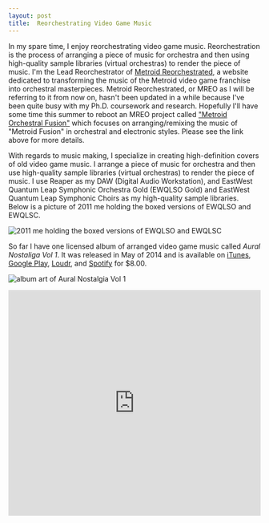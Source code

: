 ```yaml
---
layout: post
title:  Reorchestrating Video Game Music
---
```


In my spare time, I enjoy reorchestrating video game music. Reorchestration is the process of arranging a piece of music for orchestra and then using high-quality sample libraries (virtual orchestras) to render the piece of music. I'm the Lead Reorchestrator of [Metroid Reorchestrated](http://www.mreomusic.com), a website dedicated to transforming the music of the Metroid video game franchise into orchestral masterpieces. Metroid Reorchestrated, or MREO as I will be referring to it from now on, hasn't been updated in a while because I've been quite busy with my Ph.D. coursework and research. Hopefully I'll have some time this summer to reboot an MREO project called ["Metroid Orchestral Fusion"](http://ocremix.org/community/topic/41238-metroid-orchestral-fusion/) which focuses on arranging/remixing the music of "Metroid Fusion" in orchestral and electronic styles. Please see the link above for more details.

With regards to music making, I specialize in creating high-definition covers of old video game music. I arrange a piece of music for orchestra and then use high-quality sample libraries (virtual orchestras) to render the piece of music. I use Reaper as my DAW (Digital Audio Workstation), and EastWest Quantum Leap Symphonic Orchestra Gold (EWQLSO Gold) and EastWest Quantum Leap Symphonic Choirs as my high-quality sample libraries. Below is a picture of 2011 me holding the boxed versions of EWQLSO and EWQLSC.

![2011 me holding the boxed versions of EWQLSO and EWQLSC](http://www.pisanifamily.info/will/Pictures/EWQLSO_EWQLSC_2011.jpg)

So far I have one licensed album of arranged video game music called *Aural Nostaliga Vol 1*. It was released in May of 2014 and is available on [iTunes](https://itunes.apple.com/album/aural-nostalgia-vol-1/id872777033?v0=9988&ign-mpt=uo%3D1), [Google Play](https://play.google.com/store/music/album/Will_Pisani_Aural_Nostalgia_Vol_1?id=Bm3yzwsjuej6y57hkeewege4siu), [Loudr](http://www.loudr.fm/release/aural-nostalgia-vol-1/NZEXT), and [Spotify](https://play.spotify.com/album/6GbX9I4VbLUTvQJAiRSkGy) for $8.00.

![album art of Aural Nostalgia Vol 1](http://mreomusic.com/wp-content/images/aural-nostalgia-vol-1.png.500.jpg)

<html>
   <iframe width="100%" height="450" scrolling="no" frameborder="no" src="https://w.soundcloud.com/player/?url=https%3A//api.soundcloud.com/playlists/207481322&amp;auto_play=false&amp;hide_related=false&amp;show_comments=true&amp;show_user=true&amp;show_reposts=false&amp;visual=true"></iframe>

</html>
